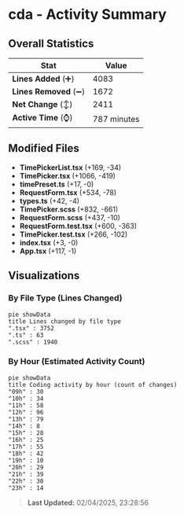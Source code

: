 # cda - Activity Summary 

## Overall Statistics

| Stat                   | Value                                                             |
| ---------------------- | ----------------------------------------------------------------- |
| **Lines Added** (➕)   | 4083                                          |
| **Lines Removed** (➖) | 1672                                        |
| **Net Change** (↕)    | 2411                |
| **Active Time** (⌚)   | 787 minutes |


## Modified Files
- **TimePickerList.tsx** (+169, -34)
- **TimePicker.tsx** (+1066, -419)
- **timePreset.ts** (+17, -0)
- **RequestForm.tsx** (+534, -78)
- **types.ts** (+42, -4)
- **TimePicker.scss** (+832, -661)
- **RequestForm.scss** (+437, -10)
- **RequestForm.test.tsx** (+600, -363)
- **TimePicker.test.tsx** (+266, -102)
- **index.tsx** (+3, -0)
- **App.tsx** (+117, -1)

## Visualizations

### By File Type (Lines Changed)

```mermaid
pie showData
title Lines changed by file type
".tsx" : 3752
".ts" : 63
".scss" : 1940
```

### By Hour (Estimated Activity Count)

```mermaid
pie showData
title Coding activity by hour (count of changes)
"09h" : 30
"10h" : 34
"11h" : 58
"12h" : 96
"13h" : 79
"14h" : 8
"15h" : 28
"16h" : 25
"17h" : 55
"18h" : 42
"19h" : 10
"20h" : 29
"21h" : 39
"22h" : 30
"23h" : 14
```


> **Last Updated:** 02/04/2025, 23:28:56
